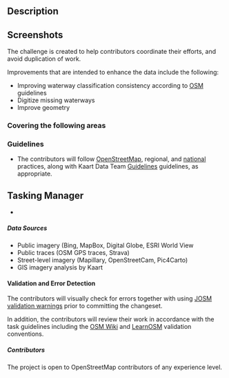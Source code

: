 ## Description
[//]: # (Enter a concise description of the issue )

## Screenshots
[//]: # (Enter a concise description of the issue )

The challenge is created to help contributors coordinate their efforts, and avoid duplication of work.

Improvements that are intended to enhance the data include the following:
* Improving waterway classification consistency according to [OSM](https://wiki.openstreetmap.org/wiki/Tag:waterway=ditch) guidelines
* Digitize missing waterways
* Improve geometry

### Covering the following areas
[//]: # (Add the area here)

### Guidelines
- The contributors will follow [OpenStreetMap](http://wiki.openstreetmap.org/wiki/Highways), regional, and [national](https://wiki.openstreetmap.org/wiki/Turkey/) practices, along with Kaart Data Team [Guidelines](https://wiki.openstreetmap.org/wiki/Kaart#Data_Team_Guidelines) guidelines, as appropriate.

## Tasking Manager
- [//]: # (Like to the tasking manager page)

##### Data Sources
- Public imagery (Bing, MapBox, Digital Globe, ESRI World View
- Public traces (OSM GPS traces, Strava)
- Street-level imagery (Mapillary, OpenStreetCam, Pic4Carto)
- GIS imagery analysis by Kaart

#### Validation and Error Detection
The contributors will visually check for errors together with using [JOSM validation warnings](http://wiki.openstreetmap.org/wiki/JOSM/Validator) prior to committing the changeset.

In addition, the contributors will review their work in accordance with the task guidelines including the [OSM Wiki](http://wiki.openstreetmap.org/wiki/OSM_Tasking_Manager/Validating_data) and [LearnOSM](http://learnosm.org/en/coordination/review/) validation conventions.

##### Contributors
The project is open to OpenStreetMap contributors of any experience level.
